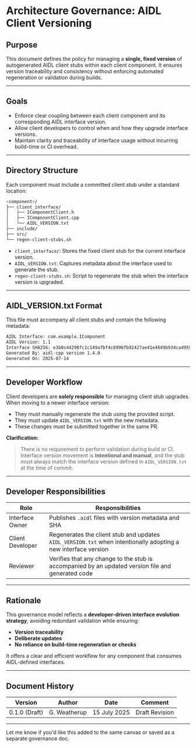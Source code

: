 # **Architecture Governance: AIDL Client Versioning**

## **Purpose**

This document defines the policy for managing a **single, fixed version** of autogenerated AIDL client stubs within each client component. It ensures version traceability and consistency without enforcing automated regeneration or validation during builds.

---

## **Goals**

* Enforce clear coupling between each client component and its corresponding AIDL interface version.
* Allow client developers to control when and how they upgrade interface versions.
* Maintain clarity and traceability of interface usage without incurring build-time or CI overhead.

---

## **Directory Structure**

Each component must include a committed client stub under a standard location:

```bash
<component>/
├── client_interface/
│   ├── IComponentClient.h
│   ├── IComponentClient.cpp
│   └── AIDL_VERSION.txt
├── include/
├── src/
└── regen-client-stubs.sh
```

* `client_interface/`: Stores the fixed client stub for the current interface version.
* `AIDL_VERSION.txt`: Captures metadata about the interface used to generate the stub.
* `regen-client-stubs.sh`: Script to regenerate the stub when the interface version is upgraded.

---

## **AIDL\_VERSION.txt Format**

This file must accompany all client stubs and contain the following metadata:

```txt
AIDL Interface: com.example.IComponent
AIDL Version: 1.1
Interface SHA256: e3b0c44298fc1c149afbf4c8996fb92427ae41e4649b934ca495991b7852b855
Generated By: aidl-cpp version 1.4.0
Generated On: 2025-07-14
```

---

## **Developer Workflow**

Client developers are **solely responsible** for managing client stub upgrades. When moving to a newer interface version:

* They must manually regenerate the stub using the provided script.
* They must update `AIDL_VERSION.txt` with the new metadata.
* These changes must be submitted together in the same PR.

**Clarification:**

> There is no requirement to perform validation during build or CI.
> Interface version movement is **intentional and manual**, and the stub must always match the interface version defined in `AIDL_VERSION.txt` at the time of commit.

---

## **Developer Responsibilities**

| Role             | Responsibilities                                                                                               |
| ---------------- | -------------------------------------------------------------------------------------------------------------- |
| Interface Owner  | Publishes `.aidl` files with version metadata and SHA                                                          |
| Client Developer | Regenerates the client stub and updates `AIDL_VERSION.txt` when intentionally adopting a new interface version |
| Reviewer         | Verifies that any change to the stub is accompanied by an updated version file and generated code              |

---

## **Rationale**

This governance model reflects a **developer-driven interface evolution strategy**, avoiding redundant validation while ensuring:

* **Version traceability**
* **Deliberate updates**
* **No reliance on build-time regeneration or checks**

It offers a clear and efficient workflow for any component that consumes AIDL-defined interfaces.

---

## **Document History**

| Version       | Author       | Date         | Comment        |
| ------------- | ------------ | ------------ | -------------- |
| 0.1.0 (Draft) | G. Weatherup | 15 July 2025 | Draft Revision |

---

Let me know if you'd like this added to the same canvas or saved as a separate governance doc.

